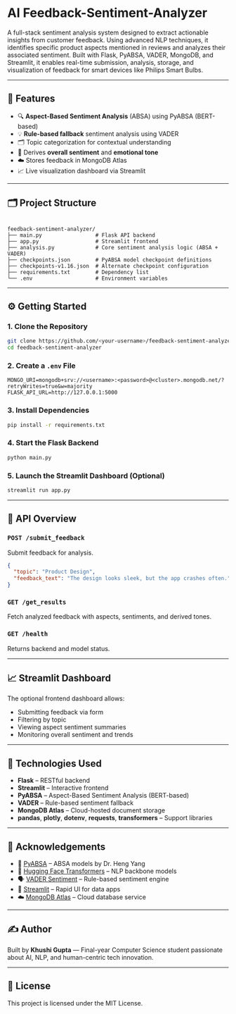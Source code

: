 # AI Feedback-Sentiment-Analyzer
 

 

 

A full-stack sentiment analysis system designed to extract actionable insights from customer feedback. Using advanced NLP techniques, it identifies specific product aspects mentioned in reviews and analyzes their associated sentiment. Built with Flask, PyABSA, VADER, MongoDB, and Streamlit, it enables real-time submission, analysis, storage, and visualization of feedback for smart devices like Philips Smart Bulbs.

---

## 🚀 Features

- 🔍 **Aspect-Based Sentiment Analysis** (ABSA) using PyABSA (BERT-based)
- 💡 **Rule-based fallback** sentiment analysis using VADER
- 🗂️ Topic categorization for contextual understanding
- 🧾 Derives **overall sentiment** and **emotional tone**
- ☁️ Stores feedback in MongoDB Atlas
- 📈 Live visualization dashboard via Streamlit

---

## 🗂️ Project Structure

```

feedback-sentiment-analyzer/
├── main.py                 # Flask API backend
├── app.py                  # Streamlit frontend
├── analysis.py             # Core sentiment analysis logic (ABSA + VADER)
├── checkpoints.json        # PyABSA model checkpoint definitions
├── checkpoints-v1.16.json  # Alternate checkpoint configuration
├── requirements.txt        # Dependency list
└── .env                    # Environment variables

````

---

## ⚙️ Getting Started

### 1. Clone the Repository

```bash
git clone https://github.com/<your-username>/feedback-sentiment-analyzer.git
cd feedback-sentiment-analyzer
````

### 2. Create a `.env` File

```env
MONGO_URI=mongodb+srv://<username>:<password>@<cluster>.mongodb.net/?retryWrites=true&w=majority
FLASK_API_URL=http://127.0.0.1:5000
```

### 3. Install Dependencies

```bash
pip install -r requirements.txt
```

### 4. Start the Flask Backend

```bash
python main.py
```

### 5. Launch the Streamlit Dashboard (Optional)

```bash
streamlit run app.py
```

---

## 🔌 API Overview

### `POST /submit_feedback`

Submit feedback for analysis.

```json
{
  "topic": "Product Design",
  "feedback_text": "The design looks sleek, but the app crashes often."
}
```

### `GET /get_results`

Fetch analyzed feedback with aspects, sentiments, and derived tones.

### `GET /health`

Returns backend and model status.

---

## 📈 Streamlit Dashboard

The optional frontend dashboard allows:

* Submitting feedback via form
* Filtering by topic
* Viewing aspect sentiment summaries
* Monitoring overall sentiment and trends

---

## 🧠 Technologies Used

* **Flask** – RESTful backend
* **Streamlit** – Interactive frontend
* **PyABSA** – Aspect-Based Sentiment Analysis (BERT-based)
* **VADER** – Rule-based sentiment fallback
* **MongoDB Atlas** – Cloud-hosted document storage
* **pandas**, **plotly**, **dotenv**, **requests**, **transformers** – Support libraries

---

## 🙌 Acknowledgements

* 🧠 [PyABSA](https://github.com/yangheng95/PyABSA) – ABSA models by Dr. Heng Yang
* 🤗 [Hugging Face Transformers](https://huggingface.co/) – NLP backbone models
* 🗣️ [VADER Sentiment](https://github.com/cjhutto/vaderSentiment) – Rule-based sentiment engine
* 🎨 [Streamlit](https://streamlit.io/) – Rapid UI for data apps
* ☁️ [MongoDB Atlas](https://www.mongodb.com/cloud/atlas) – Cloud database service

---

## ✍️ Author

Built by **Khushi Gupta** — Final-year Computer Science student passionate about AI, NLP, and human-centric tech innovation.

---

## 📄 License

This project is licensed under the MIT License.

 
